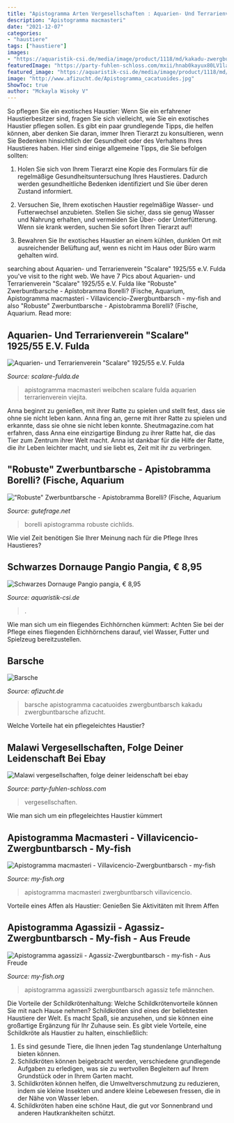 ```yaml
---
title: "Apistogramma Arten Vergesellschaften : Aquarien- Und Terrarienverein &quot;scalare&quot; 1925/55 E.v. Fulda"
description: "Apistogramma macmasteri"
date: "2021-12-07"
categories:
- "haustiere"
tags: ["haustiere"]
images:
- "https://aquaristik-csi.de/media/image/product/1118/md/kakadu-zwergbuntbarsch-apistogramma-double-red.jpg"
featuredImage: "https://party-fuhlen-schloss.com/mxii/hnab0kayux80LV1layQjegHaE8.jpg"
featured_image: "https://aquaristik-csi.de/media/image/product/1118/md/kakadu-zwergbuntbarsch-apistogramma-double-red.jpg"
image: "http://www.afizucht.de/Apistogramma_cacatuoides.jpg"
ShowToc: true
author: "Mckayla Wisoky V"
---
```



So pflegen Sie ein exotisches Haustier:
Wenn Sie ein erfahrener Haustierbesitzer sind, fragen Sie sich vielleicht, wie Sie ein exotisches Haustier pflegen sollen. Es gibt ein paar grundlegende Tipps, die helfen können, aber denken Sie daran, immer Ihren Tierarzt zu konsultieren, wenn Sie Bedenken hinsichtlich der Gesundheit oder des Verhaltens Ihres Haustieres haben. Hier sind einige allgemeine Tipps, die Sie befolgen sollten:
1. Holen Sie sich von Ihrem Tierarzt eine Kopie des Formulars für die regelmäßige Gesundheitsuntersuchung Ihres Haustieres. Dadurch werden gesundheitliche Bedenken identifiziert und Sie über deren Zustand informiert.

2. Versuchen Sie, Ihrem exotischen Haustier regelmäßige Wasser- und Futterwechsel anzubieten. Stellen Sie sicher, dass sie genug Wasser und Nahrung erhalten, und vermeiden Sie Über- oder Unterfütterung. Wenn sie krank werden, suchen Sie sofort Ihren Tierarzt auf!

3. Bewahren Sie Ihr exotisches Haustier an einem kühlen, dunklen Ort mit ausreichender Belüftung auf, wenn es nicht im Haus oder Büro warm gehalten wird.

	

		
searching about Aquarien- und Terrarienverein &quot;Scalare&quot; 1925/55 e.V. Fulda you've visit to the right web. We have 7 Pics about Aquarien- und Terrarienverein &quot;Scalare&quot; 1925/55 e.V. Fulda like &quot;Robuste&quot; Zwerbuntbarsche - Apistobramma Borelli? (Fische, Aquarium, Apistogramma macmasteri - Villavicencio-Zwergbuntbarsch - my-fish and also &quot;Robuste&quot; Zwerbuntbarsche - Apistobramma Borelli? (Fische, Aquarium. Read more:
		
    
## Aquarien- Und Terrarienverein &quot;Scalare&quot; 1925/55 E.V. Fulda

<img loading=lazy src="http://www.scalare-fulda.de/fotos/apistogramma_viejita_weibchen_01.jpg" onerror="this.onerror=null;this.src='https://tse3.mm.bing.net/th?id=OIP.DS8VvfASlfC1uTDrXpZOCwHaE6&amp;pid=15.1';" alt="Aquarien- und Terrarienverein &quot;Scalare&quot; 1925/55 e.V. Fulda">

_Source: scalare-fulda.de_

>apistogramma macmasteri weibchen scalare fulda aquarien terrarienverein viejita. 

	

Anna beginnt zu genießen, mit ihrer Ratte zu spielen und stellt fest, dass sie ohne sie nicht leben kann.
Anna fing an, gerne mit ihrer Ratte zu spielen und erkannte, dass sie ohne sie nicht leben konnte. Sheutmagazine.com hat erfahren, dass Anna eine einzigartige Bindung zu ihrer Ratte hat, die das Tier zum Zentrum ihrer Welt macht. Anna ist dankbar für die Hilfe der Ratte, die ihr Leben leichter macht, und sie liebt es, Zeit mit ihr zu verbringen.

    
## &quot;Robuste&quot; Zwerbuntbarsche - Apistobramma Borelli? (Fische, Aquarium

<img loading=lazy src="https://images.gutefrage.net/media/fragen/bilder/robuste-zwerbuntbarsche---apistobramma-borelli/0_original.jpg?v=1437916567000" onerror="this.onerror=null;this.src='https://tse4.mm.bing.net/th?id=OIP.M9D25IsyIWebU-i5YDtVUgHaE8&amp;pid=15.1';" alt="&quot;Robuste&quot; Zwerbuntbarsche - Apistobramma Borelli? (Fische, Aquarium">

_Source: gutefrage.net_

>borelli apistogramma robuste cichlids. 

	

Wie viel Zeit benötigen Sie Ihrer Meinung nach für die Pflege Ihres Haustieres?

    
## Schwarzes Dornauge Pangio Pangia, € 8,95

<img loading=lazy src="https://aquaristik-csi.de/media/image/product/1118/md/kakadu-zwergbuntbarsch-apistogramma-double-red.jpg" onerror="this.onerror=null;this.src='https://tse2.mm.bing.net/th?id=OIP.LcDwczQ5gX00z7G0v9dFvgAAAA&amp;pid=15.1';" alt="Schwarzes Dornauge Pangio pangia, € 8,95">

_Source: aquaristik-csi.de_

>. 

	

Wie man sich um ein fliegendes Eichhörnchen kümmert: Achten Sie bei der Pflege eines fliegenden Eichhörnchens darauf, viel Wasser, Futter und Spielzeug bereitzustellen.

    
## Barsche

<img loading=lazy src="http://www.afizucht.de/Apistogramma_cacatuoides.jpg" onerror="this.onerror=null;this.src='https://tse2.mm.bing.net/th?id=OIP.WRZ_KfpNMgXnRcxCe9m4agHaFJ&amp;pid=15.1';" alt="Barsche">

_Source: afizucht.de_

>barsche apistogramma cacatuoides zwergbuntbarsch kakadu zwergbuntbarsche afizucht. 

	

Welche Vorteile hat ein pflegeleichtes Haustier?

    
## Malawi Vergesellschaften, Folge Deiner Leidenschaft Bei Ebay

<img loading=lazy src="https://party-fuhlen-schloss.com/mxii/hnab0kayux80LV1layQjegHaE8.jpg" onerror="this.onerror=null;this.src='https://tse1.mm.bing.net/th?id=OIP.VTBy0ejehSugIoAof_eNOQAAAA&amp;pid=15.1';" alt="Malawi vergesellschaften, folge deiner leidenschaft bei ebay">

_Source: party-fuhlen-schloss.com_

>vergesellschaften. 

	

Wie man sich um ein pflegeleichtes Haustier kümmert

    
## Apistogramma Macmasteri - Villavicencio-Zwergbuntbarsch - My-fish

<img loading=lazy src="http://my-fish.org/wp-content/uploads/2012/11/Apistogramma_macmasteri_n1.jpg" onerror="this.onerror=null;this.src='https://tse1.mm.bing.net/th?id=OIP.iMkpvsSY9fPUo45-OEM1zwHaE8&amp;pid=15.1';" alt="Apistogramma macmasteri - Villavicencio-Zwergbuntbarsch - my-fish">

_Source: my-fish.org_

>apistogramma macmasteri zwergbuntbarsch villavicencio. 

	

Vorteile eines Affen als Haustier: Genießen Sie Aktivitäten mit Ihrem Affen

    
## Apistogramma Agassizii - Agassiz-Zwergbuntbarsch - My-fish - Aus Freude

<img loading=lazy src="https://my-fish.org/wp-content/uploads/2012/05/apistogramma-agassizii-tefe-alpha-mann.jpg" onerror="this.onerror=null;this.src='https://tse2.mm.bing.net/th?id=OIP.9ui6kZMdIFpQd-gqVtBfVQHaE8&amp;pid=15.1';" alt="Apistogramma agassizii - Agassiz-Zwergbuntbarsch - my-fish - Aus Freude">

_Source: my-fish.org_

>apistogramma agassizii zwergbuntbarsch agassiz tefe männchen. 

	

Die Vorteile der Schildkrötenhaltung: Welche Schildkrötenvorteile können Sie mit nach Hause nehmen?
Schildkröten sind eines der beliebtesten Haustiere der Welt. Es macht Spaß, sie anzusehen, und sie können eine großartige Ergänzung für Ihr Zuhause sein. Es gibt viele Vorteile, eine Schildkröte als Haustier zu halten, einschließlich:
1. Es sind gesunde Tiere, die Ihnen jeden Tag stundenlange Unterhaltung bieten können.
2. Schildkröten können beigebracht werden, verschiedene grundlegende Aufgaben zu erledigen, was sie zu wertvollen Begleitern auf Ihrem Grundstück oder in Ihrem Garten macht.
3. Schildkröten können helfen, die Umweltverschmutzung zu reduzieren, indem sie kleine Insekten und andere kleine Lebewesen fressen, die in der Nähe von Wasser leben.
4. Schildkröten haben eine schöne Haut, die gut vor Sonnenbrand und anderen Hautkrankheiten schützt.

